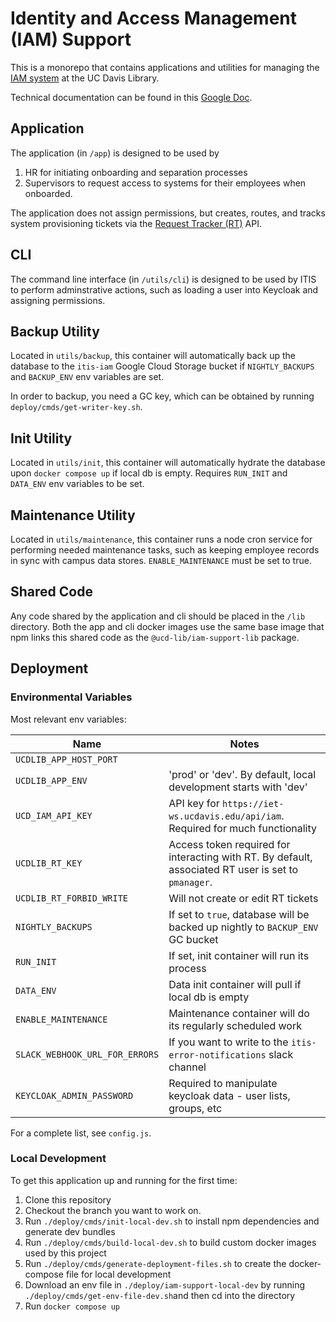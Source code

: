 # Identity and Access Management (IAM) Support
This is a monorepo that contains applications and utilities for managing the [IAM system](https://github.com/UCDavisLibrary/keycloak-deployment) at the UC Davis Library.

Technical documentation can be found in this [Google Doc](https://docs.google.com/document/d/129KuqatZVwj7Fl_am4E3eTJgq6Fj1MNjo66MbI5mMok/edit?usp=sharing).

## Application
The application (in `/app`) is designed to be used by 
1. HR for initiating onboarding and separation processes
2. Supervisors to request access to systems for their employees when onboarded.

The application does not assign permissions, but creates, routes, and tracks system provisioning tickets via the [Request Tracker (RT)](https://rt.lib.ucdavis.edu/) API. 

## CLI
The command line interface (in `/utils/cli`) is designed to be used by ITIS to perform adminstrative actions, such as loading a user into Keycloak and assigning permissions.

## Backup Utility

Located in `utils/backup`, this container will automatically back up the database to the `itis-iam` Google Cloud Storage bucket if `NIGHTLY_BACKUPS` and `BACKUP_ENV` env variables are set.

In order to backup, you need a GC key, which can be obtained by running `deploy/cmds/get-writer-key.sh`.

## Init Utility

Located in `utils/init`, this container will automatically hydrate the database upon `docker compose up` if local db is empty. Requires `RUN_INIT` and `DATA_ENV` env variables to be set.

## Maintenance Utility
Located in `utils/maintenance`, this container runs a node cron service for performing needed maintenance tasks, such as keeping employee records in sync with campus data stores. `ENABLE_MAINTENANCE` must be set to true.

## Shared Code
Any code shared by the application and cli should be placed in the `/lib` directory. Both the app and cli docker images use the same base image that npm links this shared code as the `@ucd-lib/iam-support-lib` package.

## Deployment

### Environmental Variables

Most relevant env variables:

| Name | Notes |
| ---- | ----- |
| `UCDLIB_APP_HOST_PORT` | |
| `UCDLIB_APP_ENV` | 'prod' or 'dev'. By default, local development starts with 'dev' |
| `UCD_IAM_API_KEY` | API key for `https://iet-ws.ucdavis.edu/api/iam`. Required for much functionality |
| `UCDLIB_RT_KEY` | Access token required for interacting with RT. By default, associated RT user is set to `pmanager`. |
| `UCDLIB_RT_FORBID_WRITE` | Will not create or edit RT tickets |
| `NIGHTLY_BACKUPS` | If set to `true`, database will be backed up nightly to `BACKUP_ENV` GC bucket |
| `RUN_INIT` | If set, init container will run its process |
| `DATA_ENV` | Data init container will pull if local db is empty |
| `ENABLE_MAINTENANCE` | Maintenance container will do its regularly scheduled work |
| `SLACK_WEBHOOK_URL_FOR_ERRORS` | If you want to write to the `itis-error-notifications` slack channel | 
| `KEYCLOAK_ADMIN_PASSWORD` | Required to manipulate keycloak data - user lists, groups, etc |


For a complete list, see `config.js`.

### Local Development

To get this application up and running for the first time:
1. Clone this repository
2. Checkout the branch you want to work on.
3. Run `./deploy/cmds/init-local-dev.sh` to install npm dependencies and generate dev bundles
4. Run `./deploy/cmds/build-local-dev.sh` to build custom docker images used by this project
5. Run `./deploy/cmds/generate-deployment-files.sh` to create the docker-compose file for local development
6. Download an env file in `./deploy/iam-support-local-dev` by running `./deploy/cmds/get-env-file-dev.sh`and then cd into the directory
7. Run `docker compose up`
